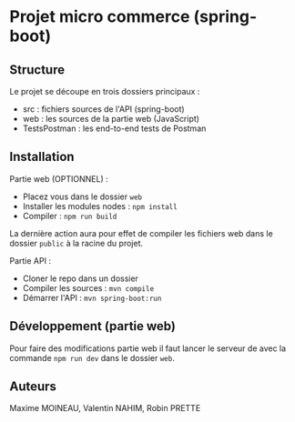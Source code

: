 # Projet micro commerce (spring-boot)

## Structure

Le projet se découpe en trois dossiers principaux :

- src : fichiers sources de l'API (spring-boot)
- web : les sources de la partie web (JavaScript)
- TestsPostman : les end-to-end tests de Postman

## Installation

Partie web (OPTIONNEL) :

- Placez vous dans le dossier `web`
- Installer les modules nodes : `npm install`
- Compiler : `npm run build`

La dernière action aura pour effet de compiler les fichiers web 
dans le dossier `public` à la racine du projet.

Partie API :

- Cloner le repo dans un dossier
- Compiler les sources : `mvn compile`
- Démarrer l'API : `mvn spring-boot:run`

## Développement (partie web)

Pour faire des modifications partie web
il faut lancer le serveur de avec la commande `npm run dev` dans le dossier `web`.  

## Auteurs 

Maxime MOINEAU, Valentin NAHIM, Robin PRETTE
